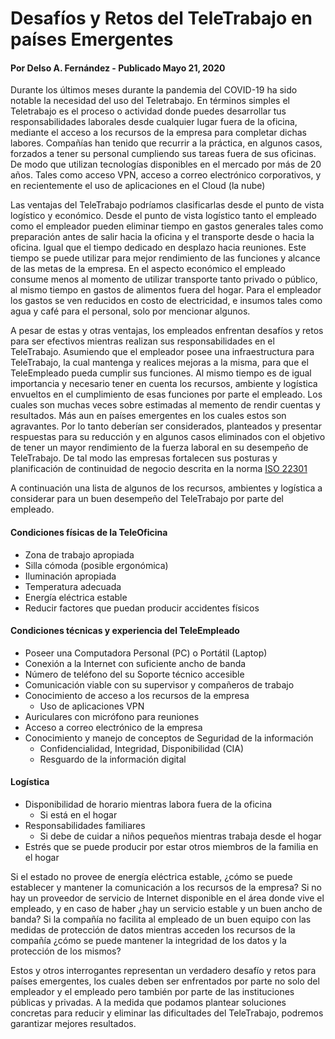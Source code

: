 # Desafíos y Retos del TeleTrabajo en países Emergentes
#### Por Delso A. Fernández - Publicado Mayo 21, 2020

Durante los últimos meses durante la pandemia del COVID-19 ha sido notable la necesidad del uso del Teletrabajo. En términos simples el Teletrabajo es el proceso o actividad donde puedes desarrollar tus responsabilidades laborales desde cualquier lugar fuera de la oficina, mediante el acceso a los recursos de la empresa para completar dichas labores. Compañías han tenido que recurrir a la práctica, en algunos casos, forzados a tener su personal cumpliendo sus tareas fuera de sus oficinas. De modo que utilizan tecnologías disponibles en el mercado por más de 20 años. Tales como acceso VPN, acceso a correo electrónico corporativos, y en recientemente el uso de aplicaciones en el Cloud (la nube)

Las ventajas del TeleTrabajo podríamos clasificarlas desde el punto de vista logístico y económico. Desde el punto de vista logístico tanto el empleado como el empleador pueden eliminar tiempo en gastos generales tales como preparación antes de salir hacia la oficina y el transporte desde o hacia la oficina. Igual que el tiempo dedicado en desplazo hacia reuniones. Este tiempo se puede utilizar para mejor rendimiento de las funciones y alcance de las metas de la empresa. En el aspecto económico el empleado consume menos al momento de utilizar transporte tanto privado o público, al mismo tiempo en gastos de alimentos fuera del hogar. Para el empleador los gastos se ven reducidos en costo de electricidad, e insumos tales como agua y café para el personal, solo por mencionar algunos.

A pesar de estas y otras ventajas, los empleados enfrentan desafíos y retos para ser efectivos mientras realizan sus responsabilidades en el TeleTrabajo. Asumiendo que el empleador posee una infraestructura para TeleTrabajo, la cual mantenga y realices mejoras a la misma, para que el TeleEmpleado pueda cumplir sus funciones. Al mismo tiempo es de igual importancia y necesario tener en cuenta los recursos, ambiente y logística envueltos en el cumplimiento de esas funciones por parte el empleado. Los cuales son muchas veces sobre estimadas al memento de rendir cuentas y resultados. Más aun en países emergentes en los cuales estos son agravantes. Por lo tanto deberían ser considerados, planteados y presentar respuestas para su reducción y en algunos casos eliminados con el objetivo de tener un mayor rendimiento de la fuerza laboral en su desempeño de TeleTrabajo. De tal modo las empresas fortalecen sus posturas y planificación de continuidad de negocio descrita en la norma [ISO 22301](https://www.iso.org/standard/75106.html "ISO Homepage")

A continuación una lista de algunos de los recursos, ambientes y logística a considerar para un buen desempeño del TeleTrabajo por parte del empleado.

#### Condiciones físicas de la TeleOficina
  * Zona de trabajo apropiada
  * Silla cómoda (posible ergonómica)
  * Iluminación apropiada
  * Temperatura adecuada
  * Energía eléctrica estable
  * Reducir factores que puedan producir accidentes físicos

#### Condiciones técnicas y experiencia del TeleEmpleado
  * Poseer una Computadora Personal (PC) o Portátil (Laptop)
  * Conexión a la Internet con suficiente ancho de banda
  * Número de teléfono del su Soporte técnico accesible
  * Comunicación viable con su supervisor y compañeros de trabajo
  * Conocimiento de acceso a los recursos de la empresa
    * Uso de aplicaciones VPN
  * Auriculares con micrófono para reuniones
  * Acceso a correo electrónico de la empresa
  * Conocimiento y manejo de conceptos de Seguridad de la información
    * Confidencialidad, Integridad, Disponibilidad (CIA)
    * Resguardo de la información digital

#### Logística
  * Disponibilidad de horario mientras labora fuera de la oficina
    * Si está en el hogar
  * Responsabilidades familiares
    * Si debe de cuidar a niños pequeños mientras trabaja desde el hogar
  * Estrés que se puede producir por estar otros miembros de la familia en el hogar


Si el estado no provee de energía eléctrica estable, ¿cómo se puede establecer y mantener la comunicación a los recursos de la empresa? Si no hay un proveedor de servicio de Internet disponible en el área donde vive el empleado, y en caso de haber ¿hay un servicio estable y un buen ancho de banda? Si la compañía no facilita al empleado de un buen equipo con las medidas de protección de datos mientras acceden los recursos de la compañía ¿cómo se puede mantener la integridad de los datos y la protección de los mismos? 

Estos y otros interrogantes representan un verdadero desafío y retos para países emergentes, los cuales deben ser enfrentados por parte no solo del empleador y el empleado pero también por parte de las instituciones públicas y privadas. A la medida que podamos plantear soluciones concretas para reducir y eliminar las dificultades del TeleTrabajo, podremos garantizar mejores resultados. 
